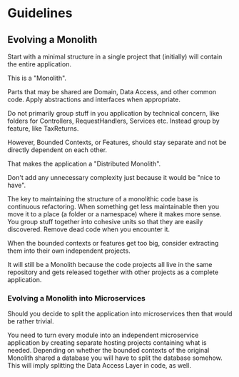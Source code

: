 # Guidelines

## Evolving a Monolith

Start with a minimal structure in a single project that (initially) will contain the entire application.

This is a "Monolith".

Parts that may be shared are Domain, Data Access, and other common code. Apply abstractions and interfaces when appropriate.

Do not primarily group stuff in you application by technical concern, like folders for Controllers, RequestHandlers, Services etc. Instead group by feature, like TaxReturns.

However, Bounded Contexts, or Features, should stay separate and not be directly dependent on each other.

That makes the application a "Distributed Monolith".

Don't add any unnecessary complexity just because it would be "nice to have".

The key to maintaining the structure of a monolithic code base is continuous refactoring. When something get less maintainable then you move it to a place (a folder or a namespace) where it makes more sense. You group stuff together into cohesive units so that they are easily discovered. Remove dead code when you encounter it.

When the bounded contexts or features get too big, consider extracting them into their own independent projects. 

It will still be a Monolith because the code projects all live in the same repository and gets released together with other projects as a complete application.

### Evolving a Monolith into Microservices

Should you decide to split the application into microservices then that would be rather trivial.

You need to turn every module into an independent microservice application by creating separate hosting projects containing what is needed. Depending on whether the bounded contexts of the original Monolith shared a database you will have to split the database somehow. This will imply splitting the Data Access Layer in code, as well.